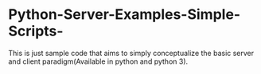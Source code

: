 # Python-Server-Examples-Simple-Scripts-
This is just sample code that aims to simply conceptualize the basic server and client paradigm(Available in python and python 3).  
